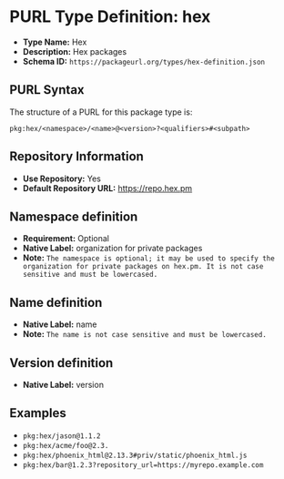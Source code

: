 <!--  NOTE: Auto-generated from the JSON PURL type definition.
Do not manually edit this file. Edit the JSON type definition instead. -->

# PURL Type Definition: hex

- **Type Name:** Hex
- **Description:** Hex packages
- **Schema ID:** `https://packageurl.org/types/hex-definition.json`

## PURL Syntax

The structure of a PURL for this package type is:

    pkg:hex/<namespace>/<name>@<version>?<qualifiers>#<subpath>

## Repository Information

- **Use Repository:** Yes
- **Default Repository URL:** https://repo.hex.pm

## Namespace definition

- **Requirement:** Optional
- **Native Label:** organization for private packages
- **Note:** `The namespace is optional; it may be used to specify the organization for private packages on hex.pm. It is not case sensitive and must be lowercased.`

## Name definition

- **Native Label:** name
- **Note:** `The name is not case sensitive and must be lowercased.`

## Version definition

- **Native Label:** version

## Examples

- `pkg:hex/jason@1.1.2`
- `pkg:hex/acme/foo@2.3.`
- `pkg:hex/phoenix_html@2.13.3#priv/static/phoenix_html.js`
- `pkg:hex/bar@1.2.3?repository_url=https://myrepo.example.com`
